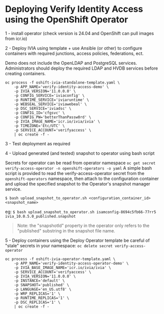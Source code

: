 # Deploying Verify Identity Access using the OpenShift Operator

1 - install operator (check version is 24.04 and OpenShift can pull images from icr.io)

2 - Deploy IVIA using template + use Ansible (or other) to configure containers with required junctions, access policies, federations, ect.

Demo does not include the OpenLDAP and PostgreSQL services. Administrators should deploy the required LDAP and HVDB
services before creating containers.

    oc process -f oshift-ivia-standalone-template.yaml \
        -p APP_NAME='verify-identity-access-demo' \
        -p IVIA_VERSION='11.0.0.0' \
        -p CONFIG_SERVICE='iviaconfig' \
        -p RUNTIME_SERVICE='iviaruntime' \
        -p WEBSEAL_SERVICE='iviawebeal' \
        -p DSC_SERVICE='iviadsc' \
        -p CONFIG_ID='cfgsvc' \
        -p CONFIG_PW='betterThanPassw0rd' \
        -p IVIA_IMAGE_NAME='icr.io/ivia/ivia' \
        -p TIMEZONE='Etc/UTC' \
        -p SERVICE_ACCOUNT='verifyaccess' \
        | oc create -f -

3 - Test deployment as required

4 - Upload generated (and tested) snapshot to operator using bash script

Secrets for operator can be read from operator namespace
`oc get secret verify-access-operator -n openshift-operators -o yaml`
A simple bash script is provided to read the verify-access-operator secret from the `openshift-operators` namespace, then 
attach to the configuration container and upload the specified snapshot to the Operator's snapshot manager service.

    $ bash upload_snapshot_to_operator.sh <configuration_container_id> <snapshot_name>

eg: `$ bash upload_snapshot_to_operator.sh isamconfig-8694c5fb66-77rr5 ivia_10.0.5.0_published.snapshot`

>Note: the "snapshotId" property in the operator only refers to the "published" substring in the snapshot file name.

5 - Deploy containers using the Deploy Operator template
    be careful of "stale" secrets in your namespace: `oc delete secret verify-access-operator`


    oc process -f oshift-ivia-operator-template.yaml \
        -p APP_NAME='verify-identity-access-operator-demo' \
        -p IVIA_BASE_IMAGE_NAME='icr.io/ivia/ivia' \
        -p SERVICE_ACCOUNT='verifyaccess' \
        -p IVIA_VERSION='11.0.0.0' \
        -p INSTANCE='default' \
        -p SNAPSHOT='published' \
        -p LANGUAGE='en_US.utf8' \
        -p WRP_REPLICAS='1' \
        -p RUNTIME_REPLICAS='1' \
        -p DSC_REPLICAS='1' \
        | oc create -f -
